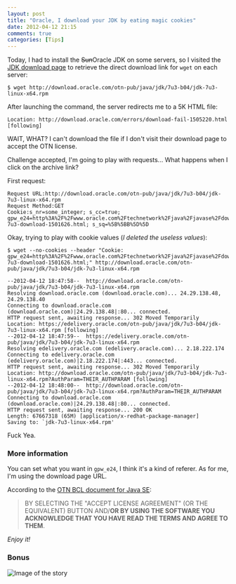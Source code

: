 ```yaml
---
layout: post
title: "Oracle, I download your JDK by eating magic cookies"
date: 2012-04-12 21:15
comments: true
categories: [Tips]
---
```


Today, I had to install the <span style="text-decoration:line-through;">Sun</span>Oracle JDK on some servers, so I visited the [JDK download page](http://www.oracle.com/technetwork/java/javase/downloads/jdk-7u3-download-1501626.html) to retrieve the direct download link for `wget` on each server:
```
$ wget http://download.oracle.com/otn-pub/java/jdk/7u3-b04/jdk-7u3-linux-x64.rpm
```

After launching the command, the server redirects me to a 5K HTML file:
```
Location: http://download.oracle.com/errors/download-fail-1505220.html [following]
```

WAIT, WHAT? I can't download the file if I don't visit their download page to accept the OTN license.


Challenge accepted, I'm going to play with requests... What happens when I click on the archive link?

First request:
```
Request URL:http://download.oracle.com/otn-pub/java/jdk/7u3-b04/jdk-7u3-linux-x64.rpm
Request Method:GET
Cookie:s_nr=some_integer; s_cc=true; gpw_e24=http%3A%2F%2Fwww.oracle.com%2Ftechnetwork%2Fjava%2Fjavase%2Fdownloads%2Fjdk-7u3-download-1501626.html; s_sq=%5B%5BB%5D%5D
```

Okay, trying to play with cookie values (_I deleted the useless values_):
```
$ wget --no-cookies --header "Cookie: gpw_e24=http%3A%2F%2Fwww.oracle.com%2Ftechnetwork%2Fjava%2Fjavase%2Fdownloads%2Fjdk-7u3-download-1501626.html;" http://download.oracle.com/otn-pub/java/jdk/7u3-b04/jdk-7u3-linux-x64.rpm

--2012-04-12 18:47:58--  http://download.oracle.com/otn-pub/java/jdk/7u3-b04/jdk-7u3-linux-x64.rpm
Resolving download.oracle.com (download.oracle.com)... 24.29.138.48, 24.29.138.40
Connecting to download.oracle.com (download.oracle.com)|24.29.138.48|:80... connected.
HTTP request sent, awaiting response... 302 Moved Temporarily
Location: https://edelivery.oracle.com/otn-pub/java/jdk/7u3-b04/jdk-7u3-linux-x64.rpm [following]
--2012-04-12 18:47:59--  https://edelivery.oracle.com/otn-pub/java/jdk/7u3-b04/jdk-7u3-linux-x64.rpm
Resolving edelivery.oracle.com (edelivery.oracle.com)... 2.18.222.174
Connecting to edelivery.oracle.com (edelivery.oracle.com)|2.18.222.174|:443... connected.
HTTP request sent, awaiting response... 302 Moved Temporarily
Location: http://download.oracle.com/otn-pub/java/jdk/7u3-b04/jdk-7u3-linux-x64.rpm?AuthParam=THEIR_AUTHPARAM [following]
--2012-04-12 18:48:00--  http://download.oracle.com/otn-pub/java/jdk/7u3-b04/jdk-7u3-linux-x64.rpm?AuthParam=THEIR_AUTHPARAM
Connecting to download.oracle.com (download.oracle.com)|24.29.138.48|:80... connected.
HTTP request sent, awaiting response... 200 OK
Length: 67667318 (65M) [application/x-redhat-package-manager]
Saving to: `jdk-7u3-linux-x64.rpm'
```

Fuck Yea.

### More information
You can set what you want in `gpw_e24`, I think it's a kind of referer. As for me, I'm using the download page URL.

According to the [OTN BCL document for Java SE](http://www.oracle.com/technetwork/java/javase/terms/license/index.html):
> BY SELECTING THE "ACCEPT LICENSE AGREEMENT" (OR THE EQUIVALENT) BUTTON AND/<strong>OR BY USING THE SOFTWARE YOU ACKNOWLEDGE THAT YOU HAVE READ THE TERMS AND AGREE TO THEM</strong>.

_Enjoy it!_


### Bonus

![Image of the story](/images/2012/04/oracle.png)
